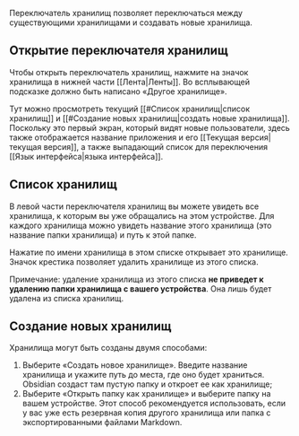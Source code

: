 Переключатель хранилищ позволяет переключаться между существующими хранилищами и создавать новые хранилища.

## Открытие переключателя хранилищ

Чтобы открыть переключатель хранилищ, нажмите на значок хранилища в нижней части [[Лента|Ленты]]. Во всплывающей подсказке должно быть написано «Другое хранилище».

Тут можно просмотреть текущий [[#Список хранилищ|список хранилищ]] и [[#Создание новых хранилищ|создать новые хранилища]]. Поскольку это первый экран, который видят новые пользователи, здесь также отображается название приложения и его [[Текущая версия|текущая версия]], а также выпадающий список для переключения [[Язык интерфейса|языка интерфейса]].

## Список хранилищ

В левой части переключателя хранилищ вы можете увидеть все хранилища, к которым вы уже обращались на этом устройстве. Для каждого хранилища можно увидеть название этого хранилища (это название папки хранилища) и путь к этой папке.

Нажатие по имени хранилища в этом списке открывает это хранилище. Значок крестика позволяет удалить хранилище из этого списка.

Примечание: удаление хранилища из этого списка **не приведет к удалению папки хранилища с вашего устройства**. Она лишь будет удалена из списка хранилищ.

## Создание новых хранилищ

Хранилища могут быть созданы двумя способами:

1. Выберите «Создать новое хранилище». Введите название хранилища и укажите путь до места, где оно будет храниться. Obsidian создаст там пустую папку и откроет ее как хранилище;
2. Выберите «Открыть папку как хранилище» и выберите папку на вашем устройстве. Этот способ рекомендуется использовать, если у вас уже есть резервная копия другого хранилища или папка с экспортированными файлами Markdown.
